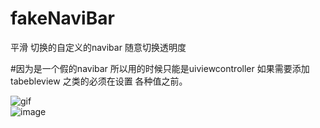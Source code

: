 # fakeNaviBar
平滑 切换的自定义的navibar 随意切换透明度

#因为是一个假的navibar 所以用的时候只能是uiviewcontroller 如果需要添加tabebleview 之类的必须在设置 各种值之前。

![gif](https://github.com/zhnnnnn/fakeNaviBar/tree/master/lalala.gif)  
![image](http://images.cnitblog.com/blog/404392/201501/122257231047591.jpg)
